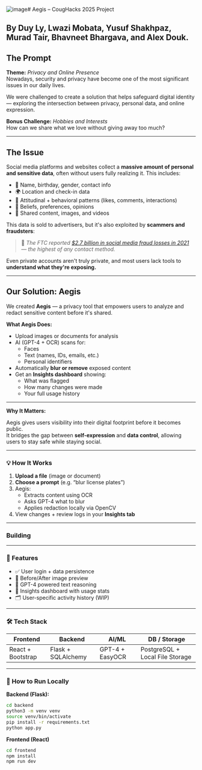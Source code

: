 ![image](https://github.com/user-attachments/assets/1f127bd1-baed-4ba2-a3cb-c8611513f760)# Aegis – CougHacks 2025 Project  

## By Duy Ly, Lwazi Mobata, Yusuf Shakhpaz, Murad Tair, Bhavneet Bhargava, and Alex Douk.

## The Prompt

**Theme:** *Privacy and Online Presence*  
Nowadays, security and privacy have become one of the most significant issues in our daily lives.  
>  
We were challenged to create a solution that helps safeguard digital identity — exploring the intersection between privacy, personal data, and online expression.

**Bonus Challenge:** *Hobbies and Interests*  
How can we share what we love without giving away too much?

---

## The Issue

Social media platforms and websites collect a **massive amount of personal and sensitive data**, often without users fully realizing it. This includes:

- 🎂 Name, birthday, gender, contact info  
- 🌍 Location and check-in data  
- 🧠 Attitudinal + behavioral patterns (likes, comments, interactions)  
- 🙏 Beliefs, preferences, opinions  
- 📸 Shared content, images, and videos

This data is sold to advertisers, but it's also exploited by **scammers and fraudsters**:

> 💸 *The FTC reported [$2.7 billion in social media fraud losses in 2021](https://www.techtarget.com/whatis/feature/6-common-social-media-privacy-issues) — the highest of any contact method.*

Even private accounts aren't truly private, and most users lack tools to **understand what they're exposing.**

---

## Our Solution: Aegis

We created **Aegis** — a privacy tool that empowers users to analyze and redact sensitive content before it's shared.

**What Aegis Does:**

- Upload images or documents for analysis
- AI (GPT-4 + OCR) scans for:
  - Faces
  - Text (names, IDs, emails, etc.)
  - Personal identifiers
- Automatically **blur or remove** exposed content
- Get an **Insights dashboard** showing:
  - What was flagged
  - How many changes were made
  - Your full usage history

---

**Why It Matters:**

Aegis gives users visibility into their digital footprint before it becomes public.  
It bridges the gap between **self-expression** and **data control**, allowing users to stay safe while staying social.

---

### 💡 How It Works

1. **Upload a file** (image or document)
2. **Choose a prompt** (e.g. “blur license plates”)
3. Aegis:
   - Extracts content using OCR
   - Asks GPT-4 what to blur
   - Applies redaction locally via OpenCV
4. View changes + review logs in your **Insights tab**

---
### Building

---

### 🧪 Features

- ✅ User login + data persistence
- 📸 Before/After image preview
- 🧠 GPT-4 powered text reasoning
- 🧾 Insights dashboard with usage stats
- 🗂️ User-specific activity history (WIP)

---

### 🛠️ Tech Stack

| Frontend   | Backend    | AI/ML        | DB / Storage      |
|------------|------------|--------------|-------------------|
| React + Bootstrap | Flask + SQLAlchemy | GPT-4 + EasyOCR | PostgreSQL + Local File Storage |

---

### 🚀 How to Run Locally

**Backend (Flask):**
```bash
cd backend
python3 -m venv venv
source venv/bin/activate
pip install -r requirements.txt
python app.py
```

**Frontend (React)**
```bash
cd frontend
npm install
npm run dev
```
